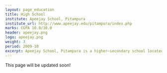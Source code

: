 ```yaml
---
layout: page_education
title: High School
institute: Apeejay School, Pitampura
institute_url: http://www.apeejay.edu/pitampura/index.php
marks: CGPA 10.0/10.0
header: apeejay.png
logo: apeejay.png
weight: 3
period: 2009-10
excerpt: Apeejay School, Pitampura is a higher–secondary school located in Pitampura, New Delhi, India. It is affiliated to the Central Board of Secondary Education (CBSE). In the high school phase, the subjects include general sciences, social studies, mathematics, english and hindi. In the board exams held in 2010, I secured a perfect CGPA of 10 in the high school board exams and finished top of my class with an A1 in all subjects(signifying a score of 90+/100).
---
```

This page will be updated soon!